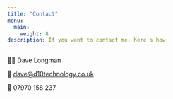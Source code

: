 ```yaml
---
title: "Contact"
menu:
  main:
    weight: 8
description: If you want to contact me, here's how
---
```


:office_worker: Dave Longman

:email: dave@d10technology.co.uk

:iphone: 07970 158 237